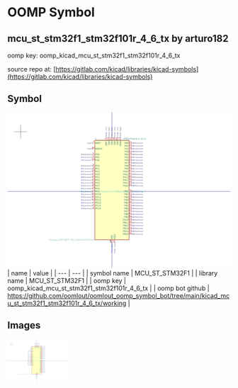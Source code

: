 # OOMP Symbol  
## mcu_st_stm32f1_stm32f101r_4_6_tx  by arturo182  
  
oomp key: oomp_kicad_mcu_st_stm32f1_stm32f101r_4_6_tx  
  
source repo at: [https://gitlab.com/kicad/libraries/kicad-symbols](https://gitlab.com/kicad/libraries/kicad-symbols)  
## Symbol  
  
[![working.png](working_600.png)](working.png)  
| name | value | 
| --- | --- | 
| symbol name | MCU_ST_STM32F1 | 
| library name | MCU_ST_STM32F1 | 
| oomp key | oomp_kicad_mcu_st_stm32f1_stm32f101r_4_6_tx | 
| oomp bot github | https://github.com/oomlout/oomlout_oomp_symbol_bot/tree/main/kicad_mcu_st_stm32f1_stm32f101r_4_6_tx/working | 
## Images  
  
[![working.png](working_140.png)](working.png)  
